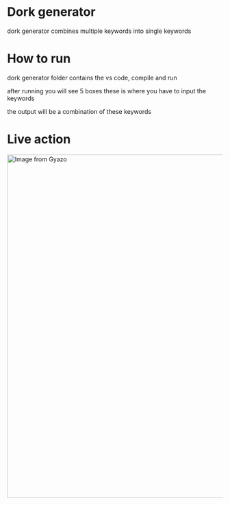 # Dork generator
dork generator combines multiple keywords into single keywords

# How to run
dork generator folder contains the vs code, compile and run

after running you will see 5 boxes these is where you have to input the keywords

the output will be a combination of these keywords 

# Live action

<a href="https://gyazo.com/9dc1c0954b5544ae395d7bbcafcc1938"><img src="https://i.gyazo.com/9dc1c0954b5544ae395d7bbcafcc1938.gif" alt="Image from Gyazo" width="800"/></a>
